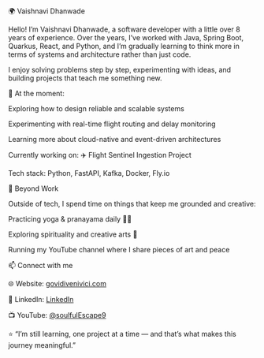 🌍 Vaishnavi Dhanwade

Hello! I’m Vaishnavi Dhanwade, a software developer with a little over 8 years of experience. Over the years, I’ve worked with Java, Spring Boot, Quarkus, React, and Python, and I’m gradually learning to think more in terms of systems and architecture rather than just code.

I enjoy solving problems step by step, experimenting with ideas, and building projects that teach me something new.

🔭 At the moment:

Exploring how to design reliable and scalable systems

Experimenting with real-time flight routing and delay monitoring

Learning more about cloud-native and event-driven architectures

Currently working on: ✈️ Flight Sentinel Ingestion Project

Tech stack: Python, FastAPI, Kafka, Docker, Fly.io

🌱 Beyond Work

Outside of tech, I spend time on things that keep me grounded and creative:

Practicing yoga & pranayama daily 🧘‍♀️

Exploring spirituality and creative arts 🎨

Running my YouTube channel where I share pieces of art and peace

📫 Connect with me

🌐 Website: [govidivenivici.com](https://govidivenivici.com)

💼 LinkedIn: [LinkedIn](https://www.linkedin.com/in/vaishnavi-dhanwade/)

📺 YouTube: [@soulfulEscape9](https://www.youtube.com/@soulfulEscape9)

⭐ “I’m still learning, one project at a time — and that’s what makes this journey meaningful.”
